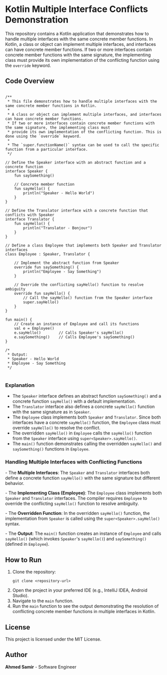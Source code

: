 <!DOCTYPE html>
<html lang="en">

<body>

<h1>Kotlin Multiple Interface Conflicts Demonstration</h1>

<p>This repository contains a Kotlin application that demonstrates how to handle multiple interfaces with the same concrete member functions. In Kotlin, a class or object can implement multiple interfaces, and interfaces can have concrete member functions. If two or more interfaces contain concrete member functions with the same signature, the implementing class must provide its own implementation of the conflicting function using the <code>override</code> keyword.</p>

<h2>Code Overview</h2>

<pre>
<code>
/**
 * This file demonstrates how to handle multiple interfaces with the same concrete member functions in Kotlin.
 *
 * A class or object can implement multiple interfaces, and interfaces can have concrete member functions.
 * If two or more interfaces contain concrete member functions with the same signature, the implementing class must
 * provide its own implementation of the conflicting function. This is done using the `override` keyword.
 *
 * The `super<InterfaceName>.functionName()` syntax can be used to call the specific function from a particular interface.
 */

// Define the Speaker interface with an abstract function and a concrete function
interface Speaker {
    fun saySomething()

    // Concrete member function
    fun sayHello() {
        println("Speaker - Hello World")
    }
}

// Define the Translator interface with a concrete function that conflicts with Speaker
interface Translator {
    fun sayHello() {
        println("Translator - Bonjour")
    }
}

// Define a class Employee that implements both Speaker and Translator interfaces
class Employee : Speaker, Translator {

    // Implement the abstract function from Speaker
    override fun saySomething() {
        println("Employee - Say Something")
    }

    // Override the conflicting sayHello() function to resolve ambiguity
    override fun sayHello() {
        // Call the sayHello() function from the Speaker interface
        super<Speaker>.sayHello()
    }
}

fun main() {
    // Create an instance of Employee and call its functions
    val e = Employee()
    e.sayHello()        // Calls Speaker's sayHello()
    e.saySomething()    // Calls Employee's saySomething()
}

/*
 * Output:
 * Speaker - Hello World
 * Employee - Say Something
 */
</code>
</pre>

<h3>Explanation</h3>

<ul>
    <li>The <code>Speaker</code> interface defines an abstract function <code>saySomething()</code> and a concrete function <code>sayHello()</code> with a default implementation.</li>
    <li>The <code>Translator</code> interface also defines a concrete <code>sayHello()</code> function with the same signature as in <code>Speaker</code>.</li>
    <li>The <code>Employee</code> class implements both <code>Speaker</code> and <code>Translator</code>. Since both interfaces have a concrete <code>sayHello()</code> function, the <code>Employee</code> class must override <code>sayHello()</code> to resolve the conflict.</li>
    <li>The overridden <code>sayHello()</code> in <code>Employee</code> calls the <code>sayHello()</code> function from the <code>Speaker</code> interface using <code>super&lt;Speaker&gt;.sayHello()</code>.</li>
    <li>The <code>main()</code> function demonstrates calling the overridden <code>sayHello()</code> and <code>saySomething()</code> functions in <code>Employee</code>.</li>
</ul>

<h3>Handling Multiple Interfaces with Conflicting Functions</h3>

<p>
- The <strong>Multiple Interfaces</strong>: The <code>Speaker</code> and <code>Translator</code> interfaces both define a concrete function <code>sayHello()</code> with the same signature but different behavior.
</p>
<p>
- The <strong>Implementing Class (Employee)</strong>: The <code>Employee</code> class implements both <code>Speaker</code> and <code>Translator</code> interfaces. The compiler requires <code>Employee</code> to override the conflicting <code>sayHello()</code> function to resolve ambiguity.
</p>
<p>
- The <strong>Overridden Function</strong>: In the overridden <code>sayHello()</code> function, the implementation from <code>Speaker</code> is called using the <code>super&lt;Speaker&gt;.sayHello()</code> syntax.
</p>
<p>
- The <strong>Output</strong>: The <code>main()</code> function creates an instance of <code>Employee</code> and calls <code>sayHello()</code> (which invokes <code>Speaker</code>'s <code>sayHello()</code>) and <code>saySomething()</code> (defined in <code>Employee</code>).
</p>

<h2>How to Run</h2>

<ol>
    <li>Clone the repository:
        <pre><code>git clone &lt;repository-url&gt;</code></pre>
    </li>
    <li>Open the project in your preferred IDE (e.g., IntelliJ IDEA, Android Studio).</li>
    <li>Navigate to the <code>main</code> function.</li>
    <li>Run the <code>main</code> function to see the output demonstrating the resolution of conflicting concrete member functions in multiple interfaces in Kotlin.</li>
</ol>

<h2>License</h2>

<p>This project is licensed under the MIT License.</p>

<h2>Author</h2>

<p><strong>Ahmed Samir</strong> - Software Engineer</p>

</body>
</html>
